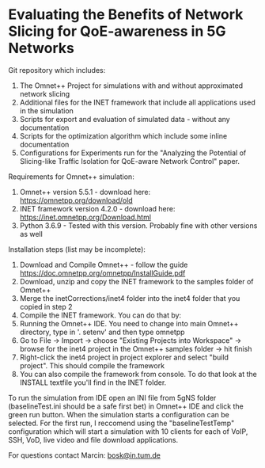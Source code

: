 # Evaluating the Benefits of Network Slicing for QoE-awareness in 5G Networks

Git repository which includes:
1. The Omnet++ Project for simulations with and without approximated network slicing
2. Additional files for the INET framework that include all applications used in the simulation
3. Scripts for export and evaluation of simulated data - without any documentation
4. Scripts for the optimization algorithm which include some inline documentation
5. Configurations for Experiments run for the "Analyzing the Potential of Slicing-like Traffic Isolation for QoE-aware Network Control" paper.

Requirements for Omnet++ simulation:
1. Omnet++ version 5.5.1 - download here: https://omnetpp.org/download/old
2. INET framework version 4.2.0 - download here: https://inet.omnetpp.org/Download.html
3. Python 3.6.9 - Tested with this version. Probably fine with other versions as well

Installation steps (list may be incomplete):
1. Download and Compile Omnet++ - follow the guide https://doc.omnetpp.org/omnetpp/InstallGuide.pdf
2. Download, unzip and copy the INET framework to the samples folder of Omnet++
3. Merge the inetCorrections/inet4 folder into the inet4 folder that you copied in step 2
4. Compile the INET framework. You can do that by:
  1. Running the Omnet++ IDE. You need to change into main Omnet++ directory, type in '. setenv' and then type omnetpp
  2. Go to File -> Import -> choose "Existing Projects into Workspace" -> browse for the inet4 project in the Omnet++ samples folder -> hit finish
  3. Right-click the inet4 project in project explorer and select "build project". This should compile the framework
  4. You can also compile the framework from console. To do that look at the INSTALL textfile you'll find in the INET folder.
 
To run the simulation from IDE open an INI file from 5gNS folder (baselineTest.ini should be a safe first bet) in Omnet++ IDE and click the green run button. When the simulation starts a configuration can be selected. For the first run, I reccomend using the "baselineTestTemp" configuration which will start a simulation with 10 clients for each of VoIP, SSH, VoD, live video and file download applications.

For questions contact Marcin: bosk@in.tum.de
